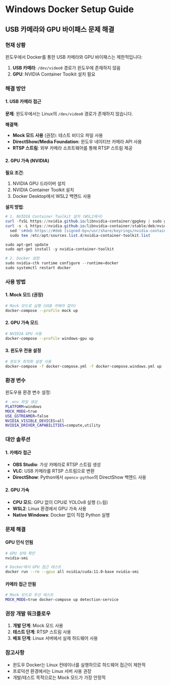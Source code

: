 # Windows Docker Setup Guide

## USB 카메라와 GPU 바이패스 문제 해결

### 현재 상황
윈도우에서 Docker를 통한 USB 카메라와 GPU 바이패스는 제한적입니다:

1. **USB 카메라**: `/dev/video0` 경로가 윈도우에 존재하지 않음
2. **GPU**: NVIDIA Container Toolkit 설치 필요

### 해결 방안

#### 1. USB 카메라 접근

**문제**: 윈도우에서는 Linux의 `/dev/video0` 경로가 존재하지 않습니다.

**해결책**:
- **Mock 모드 사용** (권장): 테스트 비디오 파일 사용
- **DirectShow/Media Foundation**: 윈도우 네이티브 카메라 API 사용
- **RTSP 스트림**: 외부 카메라 소프트웨어를 통해 RTSP 스트림 제공

#### 2. GPU 가속 (NVIDIA)

**필요 조건**:
1. NVIDIA GPU 드라이버 설치
2. NVIDIA Container Toolkit 설치
3. Docker Desktop에서 WSL2 백엔드 사용

**설치 방법**:
```powershell
# 1. NVIDIA Container Toolkit 설치 (WSL2에서)
curl -fsSL https://nvidia.github.io/libnvidia-container/gpgkey | sudo gpg --dearmor -o /usr/share/keyrings/nvidia-container-toolkit-keyring.gpg
curl -s -L https://nvidia.github.io/libnvidia-container/stable/deb/nvidia-container-toolkit.list | \
  sed 's#deb https://#deb [signed-by=/usr/share/keyrings/nvidia-container-toolkit-keyring.gpg] https://#g' | \
  sudo tee /etc/apt/sources.list.d/nvidia-container-toolkit.list

sudo apt-get update
sudo apt-get install -y nvidia-container-toolkit

# 2. Docker 설정
sudo nvidia-ctk runtime configure --runtime=docker
sudo systemctl restart docker
```

### 사용 방법

#### 1. Mock 모드 (권장)
```bash
# Mock 모드로 실행 (USB 카메라 없이)
docker-compose --profile mock up
```

#### 2. GPU 가속 모드
```bash
# NVIDIA GPU 사용
docker-compose --profile windows-gpu up
```

#### 3. 윈도우 전용 설정
```bash
# 윈도우 최적화 설정 사용
docker-compose -f docker-compose.yml -f docker-compose.windows.yml up
```

### 환경 변수

윈도우용 환경 변수 설정:

```bash
# .env 파일 생성
PLATFORM=windows
MOCK_MODE=true
USE_GSTREAMER=false
NVIDIA_VISIBLE_DEVICES=all
NVIDIA_DRIVER_CAPABILITIES=compute,utility
```

### 대안 솔루션

#### 1. 카메라 접근
- **OBS Studio**: 가상 카메라로 RTSP 스트림 생성
- **VLC**: USB 카메라를 RTSP 스트림으로 변환
- **DirectShow**: Python에서 `opencv-python`의 DirectShow 백엔드 사용

#### 2. GPU 가속
- **CPU 모드**: GPU 없이 CPU로 YOLOv8 실행 (느림)
- **WSL2**: Linux 환경에서 GPU 가속 사용
- **Native Windows**: Docker 없이 직접 Python 실행

### 문제 해결

#### GPU 인식 안됨
```bash
# GPU 상태 확인
nvidia-smi

# Docker에서 GPU 접근 테스트
docker run --rm --gpus all nvidia/cuda:11.0-base nvidia-smi
```

#### 카메라 접근 안됨
```bash
# Mock 모드로 우선 테스트
MOCK_MODE=true docker-compose up detection-service
```

### 권장 개발 워크플로우

1. **개발 단계**: Mock 모드 사용
2. **테스트 단계**: RTSP 스트림 사용
3. **배포 단계**: Linux 서버에서 실제 하드웨어 사용

### 참고사항

- 윈도우 Docker는 Linux 컨테이너를 실행하므로 하드웨어 접근이 제한적
- 프로덕션 환경에서는 Linux 서버 사용 권장
- 개발/테스트 목적으로는 Mock 모드가 가장 안정적
